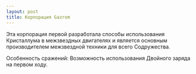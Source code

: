 ```yaml
---
layout: post
title: Корпорация Gazrom
---
```


Эта корпорация первой разработала способы использования Кристаллума в межзвездных двигателях и является основным производителем межзвездной техники для всего Содружества.

Особенность сражений: Возможность использования Двойного заряда на первом ходу.